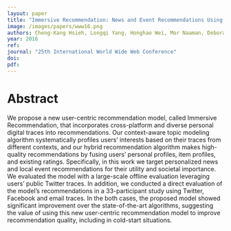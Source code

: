```yaml
---
layout: paper
title: "Immersive Recommendation: News and Event Recommendations Using Personal Digital Traces"
image: /images/papers/www16.png
authors: Cheng-Kang Hsieh, Longqi Yang, Honghao Wei, Mor Naaman, Deborah Estrin.
year: 2016
ref:
journal: "25th International World Wide Web Conference"
doi:
pdf:
---
```


# Abstract

We propose a new user-centric recommendation model, called Immersive Recommendation, that incorporates cross-platform and diverse personal digital traces into recommendations. Our context-aware topic modeling algorithm systematically profiles users’ interests based on their traces from different contexts, and our hybrid recommendation algorithm makes high-quality recommendations by fusing users’ personal profiles, item profiles, and existing ratings. Specifically, in this work we target personalized news and local event recommendations for their utility and societal importance. We evaluated the model with a large-scale offline evaluation leveraging users’ public Twitter traces. In addition, we conducted a direct evaluation of the model’s recommendations in a 33-participant study using Twitter, Facebook and email traces. In the both cases, the proposed model showed significant improvement over the state-of-the-art algorithms, suggesting the value of using this new user-centric recommendation model to improve recommendation quality, including in cold-start situations.
